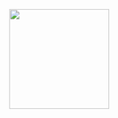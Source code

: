 <div>
<img height="180cm" src="https://github-readme-stats.vercel.app/api?username=FranciscoBatalha&show_icons=true&theme=dracula)"/>
</div>

